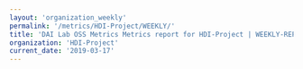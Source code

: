 ```yaml
---
layout: 'organization_weekly'
permalink: '/metrics/HDI-Project/WEEKLY/'
title: 'DAI Lab OSS Metrics Metrics report for HDI-Project | WEEKLY-REPORT-2019-03-17'
organization: 'HDI-Project'
current_date: '2019-03-17'
---
```

